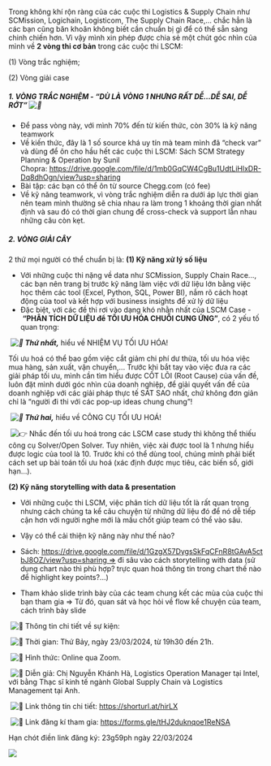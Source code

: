 Trong không khí rộn ràng của các cuộc thi Logistics & Supply Chain như SCMission, Logichain, Logisticom, The Supply Chain Race,... chắc hẳn là các bạn cũng băn khoăn không biết cần chuẩn bị gì để có thể sẵn sàng chinh chiến hơn. Vì vậy mình xin phép được chia sẻ một chút góc nhìn của mình về **2 vòng thi cơ bản** trong các cuộc thi LSCM:

(1) Vòng trắc nghiệm;

(2) Vòng giải case

##### **1. VÒNG TRẮC NGHIỆM - “DÙ LÀ VÒNG 1 NHƯNG RẤT DỄ…DỄ SAI, DỄ RỚT” ![🤪](https://static.xx.fbcdn.net/images/emoji.php/v9/td9/1.5/16/1f92a.png)** 

- Để pass vòng này, với mình 70% đến từ kiến thức, còn 30% là kỹ năng teamwork
- Về kiến thức, đây là 1 số source khá uy tín mà team mình đã “check var” và dùng để ôn cho hầu hết các cuộc thi LSCM:
Sách SCM Strategy Planning & Operation by Sunil Chopra: https://drive.google.com/file/d/1mb0GqCW4CgBu1UdtLiHlxDR-Dq8dhOgn/view?usp=sharing
- Bài tập: các bạn có thể ôn từ source Chegg.com (có fee)
- Về kỹ năng teamwork, vì vòng trắc nghiệm diễn ra dưới áp lực thời gian nên team mình thường sẽ chia nhau ra làm trong 1 khoảng thời gian nhất định và sau đó có thời gian chung để cross-check và support lẫn nhau những câu còn kẹt.

##### **2. VÒNG GIẢI CÂY**

2 thứ mọi người có thể chuẩn bị là:
**(1) Kỹ năng xử lý số liệu**

- Với những cuộc thi nặng về data như SCMission, Supply Chain Race…, các bạn nên trang bị trước kỹ năng làm việc với dữ liệu lớn bằng việc học thêm các tool (Excel, Python, SQL, Power BI), nắm rõ cách hoạt động của tool và kết hợp với business insights để xử lý dữ liệu
- Đặc biệt, với các đề thi rơi vào dạng khó nhằn nhất của LSCM Case - **“PHÂN TÍCH DỮ LIỆU để TỐI ƯU HÓA CHUỖI CUNG ỨNG”**, có 2 yếu tố quan trọng:

 _**![📌](https://static.xx.fbcdn.net/images/emoji.php/v9/t5/1.5/16/1f4cc.png) Thứ nhất,**_ hiểu về NHIỆM VỤ TỐI ƯU HÓA!

Tối ưu hoá có thể bao gồm việc cắt giảm chi phí dư thừa, tối ưu hóa việc mua hàng, sản xuất, vận chuyển,... Trước khi bắt tay vào việc đưa ra các giải pháp tối ưu, mình cần tìm hiểu được CỐT LÕI (Root Cause) của vấn đề, luôn đặt mình dưới góc nhìn của doanh nghiệp, để giải quyết vấn đề của doanh nghiệp với các giải pháp thực tế SÁT SAO nhất, chứ không đơn giản chỉ là “người đi thi với các pop-up ideas chung chung”!

 **_![📌](https://static.xx.fbcdn.net/images/emoji.php/v9/t5/1.5/16/1f4cc.png) Thứ hai,_** hiểu về CÔNG CỤ TỐI ƯU HOÁ!

 ![👉](https://static.xx.fbcdn.net/images/emoji.php/v9/taa/1.5/16/1f449.png) Nhắc đến tối ưu hoá trong các LSCM case study thì không thể thiếu công cụ Solver/Open Solver. Tuy nhiên, việc xài được tool là 1 nhưng hiểu được logic của tool là 10. Trước khi có thể dùng tool, chúng mình phải biết cách set up bài toán tối ưu hoá (xác định được mục tiêu, các biến số, giới hạn…).

**(2) Kỹ năng storytelling with data & presentation**

- Với những cuộc thi LSCM, việc phân tích dữ liệu tốt là rất quan trọng nhưng cách chúng ta kể câu chuyện từ những dữ liệu đó để nó dễ tiếp cận hơn với người nghe mới là mấu chốt giúp team có thể vào sâu.

- Vậy có thể cải thiện kỹ năng này như thế nào?

+ Sách: https://drive.google.com/file/d/1GzgX57DygsSkFqCFnR8tGAvA5ctbJ8OZ/view?usp=sharing => đi sâu vào cách storytelling with data (sử dụng chart nào thì phù hợp? trực quan hoá thông tin trong chart thế nào để highlight key points?...)

+ Tham khảo slide trình bày của các team chung kết các mùa của cuộc thi bạn tham gia => Từ đó, quan sát và học hỏi về flow kể chuyện của team, cách trình bày slide

 ![📅](https://static.xx.fbcdn.net/images/emoji.php/v9/td7/1.5/16/1f4c5.png) Thông tin chi tiết về sự kiện:

 ![📣](https://static.xx.fbcdn.net/images/emoji.php/v9/t13/1.5/16/1f4e3.png) Thời gian: Thứ Bảy, ngày 23/03/2024, từ 19h30 đến 21h.

 ![📣](https://static.xx.fbcdn.net/images/emoji.php/v9/t13/1.5/16/1f4e3.png) Hình thức: Online qua Zoom.

 ![📣](https://static.xx.fbcdn.net/images/emoji.php/v9/t13/1.5/16/1f4e3.png) Diễn giả: Chị Nguyễn Khánh Hà, Logistics Operation Manager tại Intel, với bằng Thạc sĩ kinh tế ngành Global Supply Chain và Logistics Management tại Anh.

 ![🔗](https://static.xx.fbcdn.net/images/emoji.php/v9/tc/1.5/16/1f517.png) Link thông tin chi tiết: https://shorturl.at/hirLX

 ![🔗](https://static.xx.fbcdn.net/images/emoji.php/v9/tc/1.5/16/1f517.png) Link đăng kí tham gia: https://forms.gle/tHJ2duknqoe1ReNSA

Hạn chót điền link đăng ký: 23g59ph ngày 22/03/2024

![](https://lh3.googleusercontent.com/uGzdiUKeANJf_0OJ6RuabW-HOV5z90AnSbXGE9BNwc1IDmyJgjBvK045E7i55gxNXIpROFzEzUqWv0zu9WhSM3SdIOJljrn9zY42598J0S0FW_xqsjw81xm8XbzPS33DsQ=w3450)
